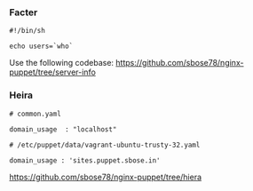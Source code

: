 ### Facter



```
#!/bin/sh

echo users=`who`
```

Use the following codebase:
https://github.com/sbose78/nginx-puppet/tree/server-info



### Heira 

```
# common.yaml

domain_usage  : "localhost"
```

```
# /etc/puppet/data/vagrant-ubuntu-trusty-32.yaml

domain_usage : 'sites.puppet.sbose.in'
```

https://github.com/sbose78/nginx-puppet/tree/hiera
